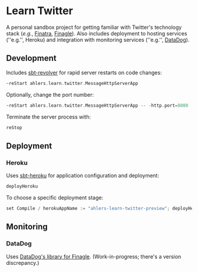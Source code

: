 # Learn Twitter

A personal sandbox project for getting familiar with Twitter's technology stack (_e.g._, [Finatra][github-finatra], [Finagle][github-finagle]). Also includes deployment to hosting services (''e.g.'', Heroku) and integration with monitoring services (''e.g.'', [DataDog](https://datadog.com)).

## Development

Includes [sbt-revolver][github-sbt-revolver] for rapid server restarts on code changes:

```sbt
~reStart ahlers.learn.twitter.MessageHttpServerApp
```

Optionally, change the port number:

```sbt
~reStart ahlers.learn.twitter.MessageHttpServerApp -- -http.port=8080
```

Terminate the server process with:

```sbt
reStop
```

## Deployment

### Heroku

Uses [sbt-heroku][github-sbt-heroku] for application configuration and deployment:

```sbt
deployHeroku
```

To choose a specific deployment stage:

```sbt
set Compile / herokuAppName := "ahlers-learn-twitter-preview"; deployHeroku
```

## Monitoring

### DataDog

Uses [DataDog's library for Finagle][github-datadog-finagle]. (Work-in-progress; there's a version discrepancy.)

[github-datadog-finagle]: https://github.com/DataDog/datadog-finagle
[github-finatra]: https://github.com/twitter/finatra
[github-finagle]: https://github.com/twitter/finagle
[github-sbt-revolver]: https://github.com/spray/sbt-revolver
[github-sbt-heroku]: https://github.com/heroku/sbt-heroku
